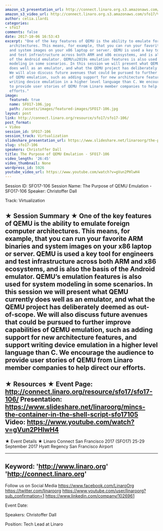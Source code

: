```yaml
---
amazon_s3_presentation_url: http://connect.linaro.org.s3.amazonaws.com/sfo17/Presentations/SFO17-106%20QEMU.pdf
amazon_s3_video_url: http://connect.linaro.org.s3.amazonaws.com/sfo17/Videos/SFO17-106%20The%20Purpose%20of%20QEMU%20Emulation.mp4
author: celia.ilardi
categories:
- sfo17
comments: false
date: 2017-10-06 16:53:43
excerpt: "One of the key features of QEMU is the ability to emulate foreign computer
  architectures. This means, for example, that you can run your favorite ARM binaries
  and system images on your x86 laptop or server. QEMU is used a key tool for engineers
  and test infrastructure across both ARM and x86 ecosystems, and is also the basis
  of the Android emulator. QEMU\u2019s emulation features is also used for system
  modeling in some scenarios. In this session we will present what QEMU currently
  does well as an emulator, and what the QEMU project has deliberately deemed as out-of-scope.
  We will also discuss future avenues that could be pursued to further improve capabilities
  of QEMU emulation, such as adding support for new architecture features, and support
  writing device emulation in a higher level language than C. We encourage the audience
  to provide user stories of QEMU from Linaro member companies to help direct our
  efforts."
image:
  featured: true
  name: SFO17-106.jpg
  path: /assets/images/featured-images/SFO17-106.jpg
layout: post
link: http://connect.linaro.org/resource/sfo17/sfo17-106/
post_format:
- Video
session_id: SFO17-106
session_track: Virtualization
slideshare_presentation_url: https://www.slideshare.net/linaroorg/the-purpose-of-qemu-emulation-sfo17106
slug: sfo17-106
speakers: Christoffer Dall
title: The Purpose of QEMU Emulation - SFO17-106
video_length: '26:45'
video_thumbnail: None
wordpress_id: 5926
youtube_video_url: https://www.youtube.com/watch?v=gVun2PHlwH4
---
```


Session ID: SFO17-106
Session Name: The Purpose of QEMU Emulation - SFO17-106
Speaker: Christoffer Dall

Track: Virtualization

★ Session Summary ★
One of the key features of QEMU is the ability to emulate foreign computer architectures. This means, for example, that you can run your favorite ARM binaries and system images on your x86 laptop or server. QEMU is used a key tool for engineers and test infrastructure across both ARM and x86 ecosystems, and is also the basis of the Android emulator. QEMU’s emulation features is also used for system modeling in some scenarios. In this session we will present what QEMU currently does well as an emulator, and what the QEMU project has deliberately deemed as out-of-scope. We will also discuss future avenues that could be pursued to further improve capabilities of QEMU emulation, such as adding support for new architecture features, and support writing device emulation in a higher level language than C. We encourage the audience to provide user stories of QEMU from Linaro member companies to help direct our efforts.
---------------------------------------------------
★ Resources ★
Event Page: http://connect.linaro.org/resource/sfo17/sfo17-106/
Presentation: https://www.slideshare.net/linaroorg/mincs-the-container-in-the-shell-script-sfo17105
Video: https://www.youtube.com/watch?v=gVun2PHlwH4
---------------------------------------------------

★ Event Details ★
Linaro Connect San Francisco 2017 (SFO17)
25-29 September 2017
Hyatt Regency San Francisco Airport

---------------------------------------------------
Keyword:
'http://www.linaro.org'
'http://connect.linaro.org'
---------------------------------------------------
Follow us on Social Media
https://www.facebook.com/LinaroOrg
https://twitter.com/linaroorg
https://www.youtube.com/user/linaroorg?sub_confirmation=1
https://www.linkedin.com/company/1026961

Event Date:

Speakers: Christoffer Dall

Position: Tech Lead at Linaro